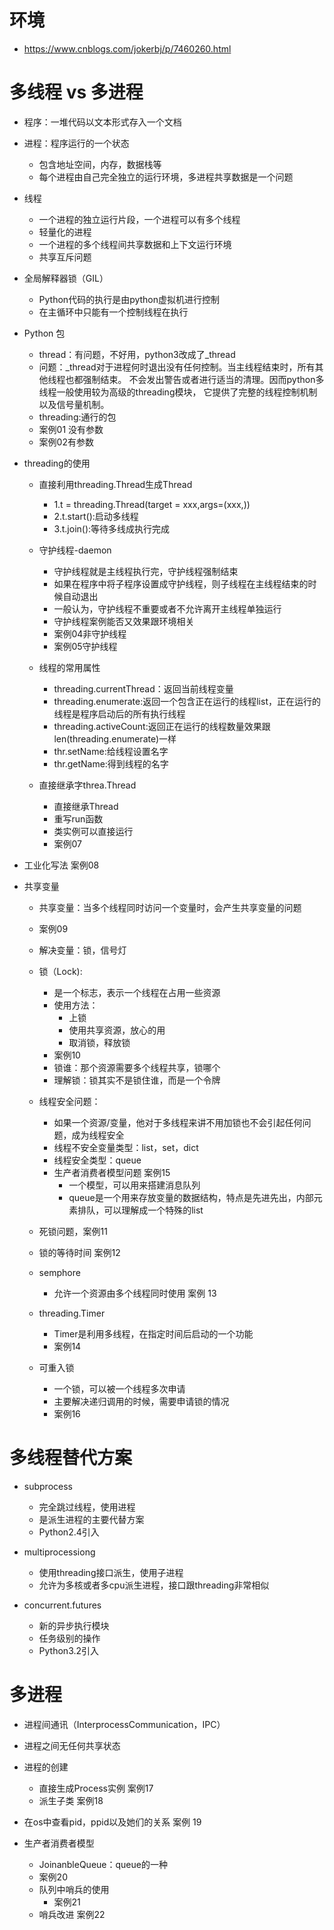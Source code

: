 # 环境
- https://www.cnblogs.com/jokerbj/p/7460260.html

# 多线程 vs 多进程
- 程序：一堆代码以文本形式存入一个文档
- 进程：程序运行的一个状态
    - 包含地址空间，内存，数据栈等
    - 每个进程由自己完全独立的运行环境，多进程共享数据是一个问题
- 线程
    - 一个进程的独立运行片段，一个进程可以有多个线程
    - 轻量化的进程
    - 一个进程的多个线程间共享数据和上下文运行环境
    - 共享互斥问题
- 全局解释器锁（GIL）
    - Python代码的执行是由python虚拟机进行控制
    - 在主循环中只能有一个控制线程在执行
- Python 包
    - thread：有问题，不好用，python3改成了_thread
    - 问题：_thread对于进程何时退出没有任何控制。当主线程结束时，所有其他线程也都强制结束。
            不会发出警告或者进行适当的清理。因而python多线程一般使用较为高级的threading模块，
            它提供了完整的线程控制机制以及信号量机制。
    - threading:通行的包
    - 案例01 没有参数
    - 案例02有参数
- threading的使用
    - 直接利用threading.Thread生成Thread 
        - 1.t = threading.Thread(target = xxx,args=(xxx,))
        - 2.t.start():启动多线程
        - 3.t.join():等待多线成执行完成
        
        
    - 守护线程-daemon
        - 守护线程就是主线程执行完，守护线程强制结束
        - 如果在程序中将子程序设置成守护线程，则子线程在主线程结束的时候自动退出
        - 一般认为，守护线程不重要或者不允许离开主线程单独运行
        - 守护线程案例能否又效果跟环境相关
        - 案例04非守护线程
        - 案例05守护线程
    - 线程的常用属性
        - threading.currentThread：返回当前线程变量
        - threading.enumerate:返回一个包含正在运行的线程list，正在运行的线程是程序启动后的所有执行线程
        - threading.activeCount:返回正在运行的线程数量效果跟len(threading.enumerate)一样
        - thr.setName:给线程设置名字
        - thr.getName:得到线程的名字
        
    - 直接继承字threa.Thread
        - 直接继承Thread
        - 重写run函数
        - 类实例可以直接运行
        - 案例07
 - 工业化写法 案例08
 
 
 - 共享变量
    - 共享变量：当多个线程同时访问一个变量时，会产生共享变量的问题
    - 案例09
    - 解决变量：锁，信号灯
    - 锁（Lock):
        - 是一个标志，表示一个线程在占用一些资源
        - 使用方法：
            - 上锁
            - 使用共享资源，放心的用
            - 取消锁，释放锁
        - 案例10
        - 锁谁：那个资源需要多个线程共享，锁哪个
        - 理解锁：锁其实不是锁住谁，而是一个令牌
    - 线程安全问题：
        - 如果一个资源/变量，他对于多线程来讲不用加锁也不会引起任何问题，成为线程安全
        - 线程不安全变量类型：list，set，dict
        - 线程安全类型：queue
        - 生产者消费者模型问题 案例15
            - 一个模型，可以用来搭建消息队列
            - queue是一个用来存放变量的数据结构，特点是先进先出，内部元素排队，可以理解成一个特殊的list
    - 死锁问题，案例11
    - 锁的等待时间 案例12
    
    - semphore 
        - 允许一个资源由多个线程同时使用 案例 13
        
    - threading.Timer
        - Timer是利用多线程，在指定时间后启动的一个功能
         - 案例14
         
    - 可重入锁
        - 一个锁，可以被一个线程多次申请
        - 主要解决递归调用的时候，需要申请锁的情况
        - 案例16
        
# 多线程替代方案
- subprocess
    - 完全跳过线程，使用进程
    - 是派生进程的主要代替方案
    - Python2.4引入
- multiprocessiong
    - 使用threading接口派生，使用子进程
    - 允许为多核或者多cpu派生进程，接口跟threading非常相似
    
- concurrent.futures
    - 新的异步执行模块
    - 任务级别的操作
    - Python3.2引入
    
# 多进程
- 进程间通讯（InterprocessCommunication，IPC）
- 进程之间无任何共享状态
- 进程的创建
    - 直接生成Process实例  案例17 
    - 派生子类  案例18
    
- 在os中查看pid，ppid以及她们的关系 案例 19

- 生产者消费者模型
    - JoinanbleQueue：queue的一种
    - 案例20
    - 队列中哨兵的使用
        - 案例21
    - 哨兵改进 案例22